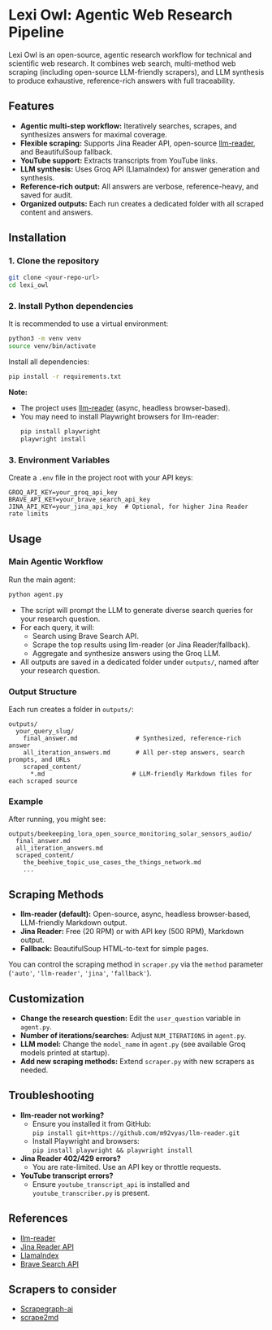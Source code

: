 # Lexi Owl: Agentic Web Research Pipeline

Lexi Owl is an open-source, agentic research workflow for technical and scientific web research. It combines web search, multi-method web scraping (including open-source LLM-friendly scrapers), and LLM synthesis to produce exhaustive, reference-rich answers with full traceability.

## Features

- **Agentic multi-step workflow:** Iteratively searches, scrapes, and synthesizes answers for maximal coverage.
- **Flexible scraping:** Supports Jina Reader API, open-source [llm-reader](https://github.com/m92vyas/llm-reader), and BeautifulSoup fallback.
- **YouTube support:** Extracts transcripts from YouTube links.
- **LLM synthesis:** Uses Groq API (LlamaIndex) for answer generation and synthesis.
- **Reference-rich output:** All answers are verbose, reference-heavy, and saved for audit.
- **Organized outputs:** Each run creates a dedicated folder with all scraped content and answers.

## Installation

### 1. Clone the repository

```bash
git clone <your-repo-url>
cd lexi_owl
```

### 2. Install Python dependencies

It is recommended to use a virtual environment:

```bash
python3 -m venv venv
source venv/bin/activate
```

Install all dependencies:

```bash
pip install -r requirements.txt
```

**Note:**  
- The project uses [llm-reader](https://github.com/m92vyas/llm-reader) (async, headless browser-based).  
- You may need to install Playwright browsers for llm-reader:
  ```bash
  pip install playwright
  playwright install
  ```

### 3. Environment Variables

Create a `.env` file in the project root with your API keys:

```env
GROQ_API_KEY=your_groq_api_key
BRAVE_API_KEY=your_brave_search_api_key
JINA_API_KEY=your_jina_api_key  # Optional, for higher Jina Reader rate limits
```

## Usage

### Main Agentic Workflow

Run the main agent:

```bash
python agent.py
```

- The script will prompt the LLM to generate diverse search queries for your research question.
- For each query, it will:
  - Search using Brave Search API.
  - Scrape the top results using llm-reader (or Jina Reader/fallback).
  - Aggregate and synthesize answers using the Groq LLM.
- All outputs are saved in a dedicated folder under `outputs/`, named after your research question.

### Output Structure

Each run creates a folder in `outputs/`:

```
outputs/
  your_query_slug/
    final_answer.md                # Synthesized, reference-rich answer
    all_iteration_answers.md       # All per-step answers, search prompts, and URLs
    scraped_content/
      *.md                        # LLM-friendly Markdown files for each scraped source
```

### Example

After running, you might see:

```
outputs/beekeeping_lora_open_source_monitoring_solar_sensors_audio/
  final_answer.md
  all_iteration_answers.md
  scraped_content/
    the_beehive_topic_use_cases_the_things_network.md
    ...
```

## Scraping Methods

- **llm-reader (default):** Open-source, async, headless browser-based, LLM-friendly Markdown output.
- **Jina Reader:** Free (20 RPM) or with API key (500 RPM), Markdown output.
- **Fallback:** BeautifulSoup HTML-to-text for simple pages.

You can control the scraping method in `scraper.py` via the `method` parameter (`'auto'`, `'llm-reader'`, `'jina'`, `'fallback'`).

## Customization

- **Change the research question:** Edit the `user_question` variable in `agent.py`.
- **Number of iterations/searches:** Adjust `NUM_ITERATIONS` in `agent.py`.
- **LLM model:** Change the `model_name` in `agent.py` (see available Groq models printed at startup).
- **Add new scraping methods:** Extend `scraper.py` with new scrapers as needed.

## Troubleshooting

- **llm-reader not working?**
  - Ensure you installed it from GitHub:  
    `pip install git+https://github.com/m92vyas/llm-reader.git`
  - Install Playwright and browsers:  
    `pip install playwright && playwright install`
- **Jina Reader 402/429 errors?**
  - You are rate-limited. Use an API key or throttle requests.
- **YouTube transcript errors?**
  - Ensure `youtube_transcript_api` is installed and `youtube_transcriber.py` is present.

## References

- [llm-reader](https://github.com/m92vyas/llm-reader)
- [Jina Reader API](https://jina.ai/reader/)
- [LlamaIndex](https://github.com/jerryjliu/llama_index)
- [Brave Search API](https://brave.com/search/api/)

## Scrapers to consider
- [Scrapegraph-ai](https://github.com/ScrapeGraphAI/Scrapegraph-ai)
- [scrape2md](https://github.com/tarasglek/scrape2md)